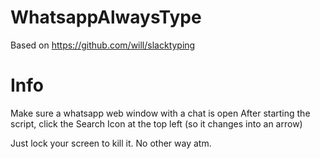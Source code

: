 # WhatsappAlwaysType
Based on https://github.com/will/slacktyping


# Info
Make sure a whatsapp web window with a chat is open
After starting the script, click the Search Icon at the top left (so it changes into an arrow)

Just lock your screen to kill it. No other way atm.
